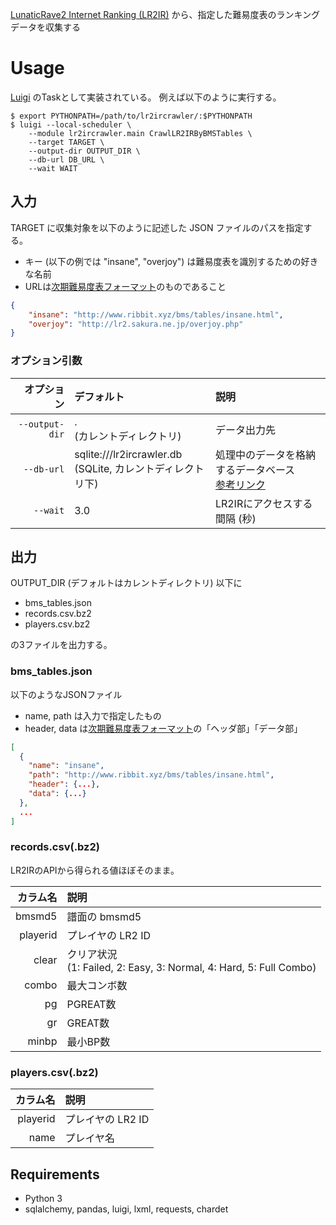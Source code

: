 [LunaticRave2 Internet Ranking (LR2IR)](http://www.dream-pro.info/~lavalse/LR2IR/search.cgi) から、指定した難易度表のランキングデータを収集する

# Usage
[Luigi](https://luigi.readthedocs.io/en/stable/) のTaskとして実装されている。
例えば以下のように実行する。
```commandline
$ export PYTHONPATH=/path/to/lr2ircrawler/:$PYTHONPATH
$ luigi --local-scheduler \
	--module lr2ircrawler.main CrawlLR2IRByBMSTables \
	--target TARGET \
	--output-dir OUTPUT_DIR \
	--db-url DB_URL \
	--wait WAIT
```

## 入力
TARGET に収集対象を以下のように記述した JSON ファイルのパスを指定する。

- キー (以下の例では "insane", "overjoy") は難易度表を識別するための好きな名前
- URLは[次期難易度表フォーマット](http://bmsnormal2.syuriken.jp/bms_dtmanager.html)のものであること
 
 
```json
{
	"insane": "http://www.ribbit.xyz/bms/tables/insane.html",
	"overjoy": "http://lr2.sakura.ne.jp/overjoy.php"
}
```

### オプション引数
| オプション | デフォルト | 説明 |
|-:|:-|:-|
|`--output-dir`|. <br> (カレントディレクトリ) | データ出力先 |
|`--db-url`| sqlite:///lr2ircrawler.db <br> (SQLite, カレントディレクトリ下) |処理中のデータを格納するデータベース<br>[参考リンク](http://omake.accense.com/static/doc-ja/sqlalchemy/dbengine.html#create-engine-url)|
|`--wait`| 3.0 | LR2IRにアクセスする間隔 (秒)|

## 出力
OUTPUT_DIR (デフォルトはカレントディレクトリ) 以下に

- bms_tables.json
- records.csv.bz2
- players.csv.bz2 

の3ファイルを出力する。

### bms_tables.json
以下のようなJSONファイル

- name, path は入力で指定したもの
- header, data は[次期難易度表フォーマット](http://bmsnormal2.syuriken.jp/bms_dtmanager.html)の「ヘッダ部」「データ部」
```json
[
  {
    "name": "insane",
    "path": "http://www.ribbit.xyz/bms/tables/insane.html",
    "header": {...},
    "data": {...}
  },
  ...
]
```
### records.csv(.bz2)
LR2IRのAPIから得られる値ほぼそのまま。

| カラム名 | 説明 |
|-----------:|:------------|
|bmsmd5|譜面の bmsmd5|
|playerid|プレイヤの LR2 ID|
|clear|クリア状況<br>(1: Failed, 2: Easy, 3: Normal, 4: Hard, 5: Full Combo)|
|combo|最大コンボ数|
|pg|PGREAT数|
|gr|GREAT数|
|minbp|最小BP数|

### players.csv(.bz2)
| カラム名 | 説明 |
|-----------:|:------------|
|playerid|プレイヤの LR2 ID|
|name|プレイヤ名|


## Requirements
* Python 3
* sqlalchemy, pandas, luigi, lxml, requests, chardet